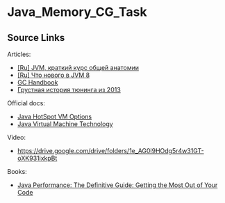 # Java_Memory_CG_Task

## Source Links

Articles:

* <a href="https://www.youtube.com/watch?v=JbLClSMRK_I">[Ru] JVM, краткий курс общей анатомии</a>
* <a href="https://www.youtube.com/watch?v=EMXflWb9Z5w">[Ru] Что нового в JVM 8</a>
* <a href="https://plumbr.eu/java-garbage-collection-handbook">GC Handbook</a>
* <a href="https://habrahabr.ru/company/luxoft/blog/174231/">Грустная история тюнинга из 2013</a>

Official docs:

* <a href="http://www.oracle.com/technetwork/articles/java/vmoptions-jsp-140102.html">Java HotSpot VM Options</a>
* <a href="https://docs.oracle.com/javase/8/docs/technotes/guides/vm/">Java Virtual Machine Technology </a>

Video:

* <a href="https://drive.google.com/drive/folders/1e_AG0l9HOdg5r4w31GT-oXK931ixkpBt">https://drive.google.com/drive/folders/1e_AG0l9HOdg5r4w31GT-oXK931ixkpBt</a>

Books:

* <a href="https://www.amazon.com/Java-Performance-Definitive-Guide-Getting/dp/1449358454">Java Performance: The Definitive Guide: Getting the Most Out of Your Code</a>